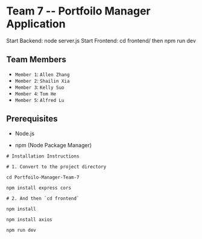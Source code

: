 

# Team 7 -- Portfoilo Manager Application

Start Backend: node server.js
Start Frontend: cd frontend/ then npm run dev

## Team Members

- `Member 1`: `Allen Zhang`
- `Member 2`: `Shailin Xia`
- `Member 3`: `Kelly Suo`
- `Member 4`: `Tom He`
- `Member 5`: `Alfred Lu`

## Prerequisites

- Node.js

- npm (Node Package Manager)

```
# Installation Instructions

# 1. Convert to the project directory

cd Portfoilo-Manager-Team-7

npm install express cors

# 2. And then `cd frontend`

npm install 

npm install axios 

npm run dev
```

